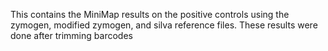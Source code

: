 This contains the MiniMap results on the positive controls using the zymogen, modified zymogen, and silva reference files.
These results were done after trimming barcodes

